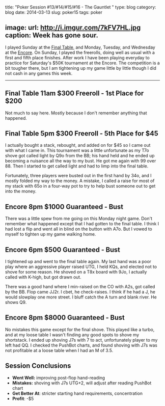 title: "Poker Session #13/#14/#15/#16 - The Gauntlet "
type: blog
category: blog
date: 2014-03-13
slug: poker15
tags: poker

image:
    url: http://i.imgur.com/7kFV7HL.jpg
    caption: Week has gone sour.
---

I played Sunday at the [Final Table](http://pokerportland.com), and Monday,
Tuesday, and Wednesday at the [Encore](http://encoreclub.com). On Sunday, I
played the freerolls, doing well as usual with a first and fifth place
finishes. After work I have been playing everyday to practice for Saturday's
$50K tournament at the Encore. The competition is a bit tougher there, but I am
tightening up my game little by little though I did not cash in any games this
week.

---

## Final Table 11am $300 Freeroll - 1st Place for $200

Not much to say here. Mostly because I don't remember anything that happened.

## Final Table 5pm $300 Freeroll - 5th Place for $45

I actually bought a stack, rebought, and added on for $45 so I came out with
what I came in. This tournament was a little unfortunate as my T7o shove got
called light by Q9o from the BB; his hand held and he ended up becoming a
nuisance all the way to my bust. He got me again with 99 over 88. Then I
started to get called light and had to limp into the final table.

Fortunately, three players were busted out in the first hand by 34o, and I
mostly folded my way to the money. A mistake, I called a raise for most of my
stack with 65o in a four-way pot to try to help bust someone out to get into
the money.

## Encore 8pm $1000 Guaranteed - Bust

There was a little spew from me going on this Monday night game. Don't remember
what happened except that I had gotten to the final table. I think I had lost a
flip and went all in blind on the button with A7o. But I vowed to myself to
tighten up my game walking home.

## Encore 6pm $500 Guaranteed - Bust

I tightened up and went to the final table again. My last hand was a poor play
where an aggressive player raised UTG, I held KQs, and elected not to shove for
some reason. He shoved on a T8x board with 9Jo, I actually called with K-high,
but got drawn out.

There was a good hand where I min-raised on the CO with A2s, got called by the
BB. Flop came JJ2r. I cbet, he check-raises. I think if he had a J, he would
slowplay one more street. I bluff catch the A turn and blank river. He shows
Q9.

## Encore 8pm $8000 Guaranteed - Bust

No mistakes this game except for the final shove. This played like a turbo, and
at my loose table I wasn't finding any good spots to shove my shortstack. I
ended up shoving J7s with 7 to act, unfortunately player to my left had QQ.  I
checked the PushBot charts, and found shoving with J7s was not profitable at a
loose table when I had an M of 3.5.

## Session Conclusions

- **Went Well:** improving post-flop hand-reading
- **Mistakes:** shoving with J7s UTG+2, will adjust after reading PushBot chart
- **Get Better At**: stricter starting hand requirements, concentration
- **Profit**: -$5
